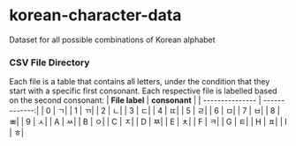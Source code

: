 # korean-character-data
Dataset for all possible combinations of Korean alphabet

### CSV File Directory
Each file is a table that contains all letters, under the condition that they start with a specific first consonant. 
Each respective file is labelled based on the second consonant:
| **File label** | **consonant** |
| --------------- | -------------:|
| 0 | ㄱ|
| 1 | ㄲ|
| 2 | ㄴ|
| 3 | ㄷ|
| 4 | ㄸ|
| 5 | ㄹ|
| 6 | ㅁ|
| 7 | ㅂ|
| 8 | ㅃ|
| 9 | ㅅ|
| A | ㅆ|
| B | ㅇ|
| C | ㅈ|
| D | ㅉ|
| E | ㅊ|
| F | ㅋ|
| G | ㅌ|
| H | ㅍ|
| I | ㅎ|
